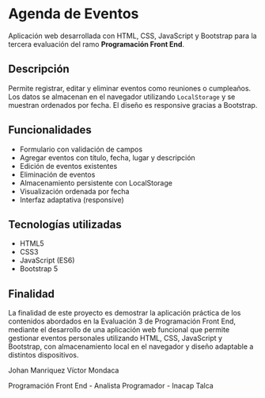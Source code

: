 # Agenda de Eventos

Aplicación web desarrollada con HTML, CSS, JavaScript y Bootstrap para la tercera evaluación del ramo **Programación Front End**.

## Descripción

Permite registrar, editar y eliminar eventos como reuniones o cumpleaños. Los datos se almacenan en el navegador utilizando `LocalStorage` y se muestran ordenados por fecha. El diseño es responsive gracias a Bootstrap.

## Funcionalidades

- Formulario con validación de campos
- Agregar eventos con título, fecha, lugar y descripción
- Edición de eventos existentes
- Eliminación de eventos
- Almacenamiento persistente con LocalStorage
- Visualización ordenada por fecha
- Interfaz adaptativa (responsive)

## Tecnologías utilizadas

- HTML5
- CSS3
- JavaScript (ES6)
- Bootstrap 5

## Finalidad

La finalidad de este proyecto es demostrar la aplicación práctica de los contenidos abordados en la Evaluación 3 de Programación Front End, mediante el desarrollo de una aplicación web funcional que permite gestionar eventos personales utilizando HTML, CSS, JavaScript y Bootstrap, con almacenamiento local en el navegador y diseño adaptable a distintos dispositivos.

Johan Manriquez
Víctor Mondaca

Programación Front End - Analista Programador - Inacap Talca
